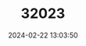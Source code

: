 ---
title: "32023"
category: "Aspidosperma polyneuron"
draft: false
date: 2024-02-22 13:03:50
languages:
  Spanish; Castilian: ["Amargoroso", "Carretto", "Ib", "Peroba Amarela", "Peroba Mirim", "Peroba Rajada", "Peroba Rosa", "Sobro"]
  Portuguese: ["Peroba"]
  French: ["Peroba Açú"]
---